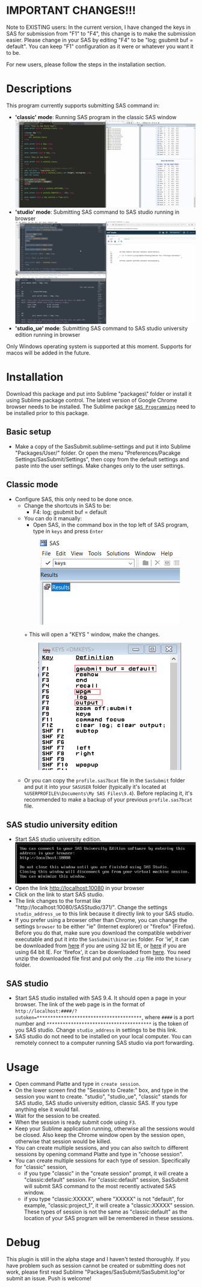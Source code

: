 # IMPORTANT CHANGES!!!
Note to EXISTING users:
In the current version, I have changed the keys in SAS for submission from "F1" to "F4", this change is to make the submission easier. Please change in your SAS by editing "F4" to be "log; gsubmit buf = default". You can keep "F1" configuration as it were or whatever you want it to be.

For new users, please follow the steps in the installation section.

# Descriptions
This program currently supports submitting SAS command in:
* **'classic' mode**: Running SAS program in the classic SAS window
    ![Submit to local](figures/submit_to_classic.gif)
* **'studio' mode**: Submitting SAS command to SAS studio running in browser
    ![Submit to studio](figures/submit_to_studio.gif)
* **'studio_ue' mode**: Submitting SAS command to SAS studio university edition running in browser

Only Windows operating system is supported at this moment. Supports for macos will be added in the future.

# Installation
Download this package and put into Sublime "packages\\" folder or install it using Sublime package control. The latest version of Google Chrome browser needs to be installed. The Sublime packge [`SAS Programming`](https://github.com/rpardee/sas) need to be installed prior to this package.

## Basic setup
* Make a copy of the SasSubmit.sublime-settings and put it into Sublime "Packages/User/" folder. Or open the menu "Preferences/Pacakge Settings/SasSubmit/Settings", then copy from the default settings and paste into the user settings. Make changes only to the user settings.

## Classic mode
* Configure SAS, this only need to be done once.
    - Change the shortcuts in SAS to be:
        + F4: log; gsubmit buf = default
    - You can do it manually: 
        + Open SAS, in the command box in the top left of SAS program, type in `keys` and press `Enter`
        <p align="center">
          <img src="figures/configure_sas_01.png">
        </p>
        + This will open a "KEYS <DMKEYS>" window, make the changes.
        <p align="center">
          <img src="figures/configure_sas_02.png">
        </p>
    - Or you can copy the `profile.sas7bcat` file in the `SasSubmit` folder and put it into your `SASUSER` folder (typically it's located at `%USERPROFILE%\Documents\My SAS Files\9.4`). Before replacing it, it's recommended to make a backup of your previous `profile.sas7bcat` file.

## SAS studio university edition
* Start SAS studio university edition.
![SAS studio university edition start](figures/studio_ue_open.png)
* Open the link [http://localhost:10080](http://localhost:10080) in your browser
* Click on the link to start SAS studio.
* The link changes to the format like "http://localhost:10080/SASStudio/371/". Change the settings `studio_address_ue` to this link because it directly link to your SAS studio.
* If you prefer using a browser other than Chrome, you can change the settings `browser` to be either "ie" (Internet explorer) or "firefox" (Firefox). Before you do that, make sure you download the compatible webdriver executable and put it into the `SasSubmit\binaries` folder. For 'ie', it can be downloaded from [here](http://selenium-release.storage.googleapis.com/3.9/IEDriverServer_Win32_3.9.0.zip) if you are using 32 bit IE, or [here](http://selenium-release.storage.googleapis.com/3.9/IEDriverServer_x64_3.9.0.zip) if you are using 64 bit IE. For 'firefox', it can be downloaded from [here](https://github.com/mozilla/geckodriver/releases). You need unzip the downloaded file first and put only the `.zip` file into the `binary` folder.

## SAS studio
* Start SAS studio installed with SAS 9.4. It should open a page in     your browser. The link of the web page is in the format of `http://localhost:####/?sutoken=***************************************`, where `####` is a port number and `***************************************` is the token of you SAS studio. Change `studio_address` in settings to be this link.
* SAS studio do not need to be installed on your local computer. You can remotely connect to a computer running SAS studio via port forwarding.

# Usage
* Open command Platte and type in `create session`. 
* On the lower screen find the "Session to Create:" box, and type in the session you want to create. "studio", "studio_ue", "classic" stands for SAS studio, SAS studio university edition, classic SAS. If you type anything else it would fail.
* Wait for the session to be created. 
* When the session is ready submit code using `F3`.
* Keep your Sublime application running, otherwise all the sessions would be closed. Also keep the Chrome window open by the session open, otherwise that session would be killed.
* You can create multiple sessions, and you can also switch to different sessions by opening command Platte and type in "choose session".
* You can create multiple sessions for each type of session. Specifically for "classic" session, 
    - if you type "classic" in the "create session" prompt, it will create a "classic:default" session. For "classic:default" session, SasSubmit will submit SAS command to the most recently activated SAS window.
    - if you type "classic:XXXXX", where "XXXXX" is not "default", for example, "classic:project_1", it will create a "classic:XXXXX" session. These types of session is not the same as "classic:default" as the location of your SAS program will be remembered in these sessions.

# Debug
This plugin is still in the alpha stage and I haven't tested thoroughly. If you have problem such as session cannot be created or submitting does not work, please first read Sublime "Packages/SasSubmit/SasSubmit.log"or submit an issue. 
Push is welcome!